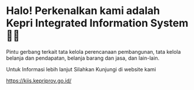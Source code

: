 <h1>Halo! Perkenalkan kami adalah <br> Kepri Integrated Information System 👋🏻</h1>
<p>Pintu gerbang terkait tata kelola perencanaan pembangunan, tata kelola belanja dan pendapatan, belanja barang dan jasa, dan lain-lain.</p>
<p>Untuk Informasi lebih lanjut Silahkan Kunjungi di website kami</p>
<a href="https://kiis.kepriprov.go.id/" target="_blank">https://kiis.kepriprov.go.id/</a>


